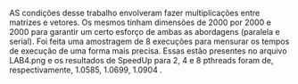 AS condições desse trabalho envolveram fazer multiplicações entre matrizes e vetores. Os mesmos tinham dimensões de 2000 por 2000 e 2000 para garantir 
um certo esforço de ambas as abordagens (paralela e serial). Foi feita uma amostragem de 8 execuções para mensurar os tempos de execução de uma forma mais precisa.
Essas estão presentes no arquivo LAB4.png e os resultados de SpeedUp para 2, 4 e 8 pthreads foram de, respectivamente, 1.0585, 1.0699, 1.0904 .
